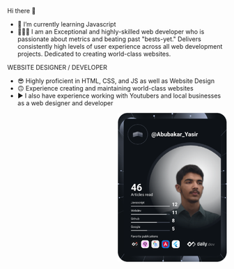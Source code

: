 Hi there 👋

- 🌱 I’m currently learning Javascript
- 👨🏻‍💻 I am an Exceptional and highly-skilled web developer who is passionate about metrics and beating past "bests-yet." Delivers consistently high levels of user experience across all web development projects. Dedicated to creating world-class websites.

WEBSITE DESIGNER / DEVELOPER

- 😎 Highly proficient in HTML, CSS, and JS
as well as Website Design
- 🙃 Experience creating and maintaining world-class websites
- ▶ I also have experience working with Youtubers and local businesses as a web designer and developer

<a href="https://app.daily.dev/Abubakar_Yasir"><img src="https://github.com/AbubakarYasir/AbubakarYasir/blob/main/devcard.svg" align="right" width="250" alt="Abubakar Yasir's Dev Card"/></a>
